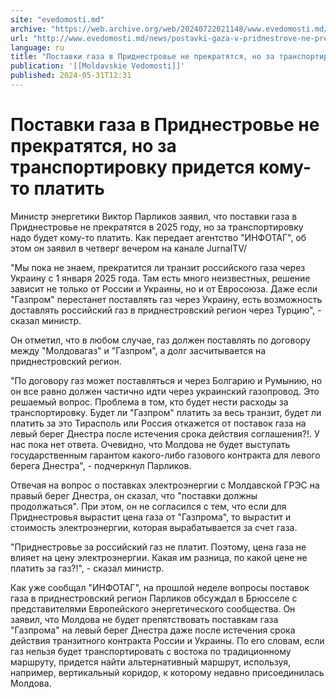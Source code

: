 ```yaml
---
site: "evedomosti.md"
archive: "https://web.archive.org/web/20240722021148/www.evedomosti.md/news/postavki-gaza-v-pridnestrove-ne-prekratyatsya-no-za-transpor"
url: "http://www.evedomosti.md/news/postavki-gaza-v-pridnestrove-ne-prekratyatsya-no-za-transpor"
language: ru
title: "Поставки газа в Приднестровье не прекратятся, но за транспортировку придется кому-то платить"
publication: '[[Moldavskie Vedomosti]]'
published: 2024-05-31T12:31
---
```


# Поставки газа в Приднестровье не прекратятся, но за транспортировку придется кому-то платить

Министр энергетики Виктор Парликов заявил, что поставки газа в Приднестровье не прекратятся в 2025 году, но за транспортировку надо будет кому-то платить. Как передает агентство "ИНФОТАГ", об этом он заявил в четверг вечером на канале JurnalTV/

"Мы пока не знаем, прекратится ли транзит российского газа через Украину с 1 января 2025 года. Там есть много неизвестных, решение зависит не только от России и Украины, но и от Евросоюза. Даже если "Газпром" перестанет поставлять газ через Украину, есть возможность доставлять российский газ в приднестровский регион через Турцию", - сказал министр.

Он отметил, что в любом случае, газ должен поставлять по договору между "Молдовагаз" и "Газпром", а долг засчитывается на приднестровский регион.

"По договору газ может поставляться и через Болгарию и Румынию, но он все равно должен частично идти через украинский газопровод. Это решаемый вопрос. Проблема в том, кто будет нести расходы за транспортировку. Будет ли "Газпром" платить за весь транзит, будет ли платить за это Тирасполь или Россия откажется от поставок газа на левый берег Днестра после истечения срока действия соглашения?!. У нас пока нет ответа. Очевидно, что Молдова не будет выступать государственным гарантом какого-либо газового контракта для левого берега Днестра", - подчеркнул Парликов.

Отвечая на вопрос о поставках электроэнергии с Молдавской ГРЭС на правый берег Днестра, он сказал, что "поставки должны продолжаться". При этом, он не согласился с тем, что если для Приднестровья вырастит цена газа от "Газпрома", то вырастит и стоимость электроэнергии, которая вырабатывается за счет газа.

"Приднестровье за российский газ не платит. Поэтому, цена газа не влияет на цену электроэнергии. Какая им разница, по какой цене не платить за газ?!", - сказал министр.

Как уже сообщал "ИНФОТАГ", на прошлой неделе вопросы поставок газа в приднестровский регион Парликов обсуждал в Брюсселе с представителями Европейского энергетического сообщества. Он заявил, что Молдова не будет препятствовать поставкам газа "Газпрома" на левый берег Днестра даже после истечения срока действия транзитного контракта России и Украины. По его словам, если газ нельзя будет транспортировать с востока по традиционному маршруту, придется найти альтернативный маршрут, используя, например, вертикальный коридор, к которому недавно присоединилась Молдова.